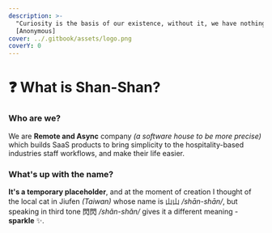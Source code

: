 ```yaml
---
description: >-
  "Curiosity is the basis of our existence, without it, we have nothing."
  [Anonymous]
cover: ../.gitbook/assets/logo.png
coverY: 0
---
```


# ❓ What is Shan-Shan?

### Who are we?

We are **Remote and Async** company _(a software house to be more precise)_ which builds SaaS products to bring simplicity to the hospitality-based industries staff workflows, and make their life easier.

### What's up with the name?

**It's a temporary placeholder**, and at the moment of creation I thought of the local cat in Jiufen _(Taiwan)_ whose name is 山山 _/shān-shān/_, but speaking in third tone 閃閃 _/shǎn-shǎn/_ gives it a different meaning - **sparkle** :sparkles:.

